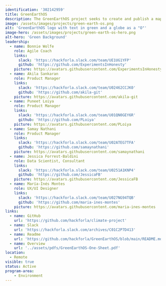 ```yaml
---
identification: '302142959'
title: GreenEarthOS
description: The GreenEarthOS project seeks to create and publish a map of the current climate project support landscape including gaps. Once the landscape has been created the project will work to create visible guidance for open source projects and project ideators on how to navigate the landscape and connect with players at every appropriate stage (recruiting, mentoring, partnerships, packaging and funding) ; thereby reducing barriers to currently under represented communities.
image: /assets/images/projects/green-earth-os.png
alt: 'GreenEarthOS logo with text in green and a globe as a "O"'
image-hero: /assets/images/projects/green-earth-os-hero.png
alt-hero: 'Green Background'
leadership:
  - name: Bonnie Wolfe
    role: Agile Coach
    links:
      slack: 'https://hackforla.slack.com/team/UE1UG1YFP'
      github: 'https://github.com/ExperimentsInHonesty'
    picture: https://avatars.githubusercontent.com/ExperimentsInHonesty
  - name: Akila Sankaran
    role: Product Manager
    links:
      slack: 'https://hackforla.slack.com/team/U02462CCJK0'
      github: 'https://github.com/akila-git'
    picture: https://avatars.githubusercontent.com/akila-git
  - name: Puneet Loiya
    role: Product Manager
    links:
      slack: 'https://hackforla.slack.com/team/U01QN0GEY6R'
      github: 'https://github.com/PLoiya'
    picture: https://avatars.githubusercontent.com/PLoiya
  - name: Samay Nathani
    role: Product Manager
    links:
      slack: 'https://hackforla.slack.com/team/U02ATEG7TFA'
      github: 'https://github.com/samaynathani'
    picture: https://avatars.githubusercontent.com/samaynathani
  - name: Jessica Forrest-Baldini
    role: Data Scientist, Consultant
    links:
      slack: 'https://hackforla.slack.com/team/U0251A1KNP4'
      github: 'https://github.com/JessicaFB'
    picture: https://avatars.githubusercontent.com/JessicaFB
  - name: María-Inés Montes
    role: UX/UI Designer
    links:
      slack: 'https://hackforla.slack.com/team/U027NG94TQB'
      github: 'https://github.com/maria-ines-montes'
    picture: https://avatars.githubusercontent.com/maria-ines-montes
links:
  - name: GitHub
    url: 'https://github.com/hackforla/climate-project'
  - name: Slack
    url: 'https://hackforla.slack.com/archives/C01C2P7D413'
  - name: Readme
    url: 'https://github.com/hackforla/GreenEarthOS/blob/main/README.md'
  - name: Overview
    url: '../assets/pdfs/GreenEarthOS-One-Sheet.pdf'
location:
  - Remote
visible: true
status: Active
program-area:
    - Environment
---
```

